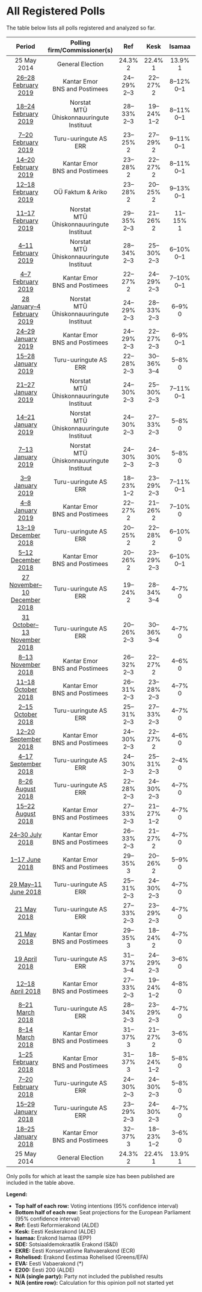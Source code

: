 # All Registered Polls

The table below lists all polls registered and analyzed so far.

| Period     | Polling firm/Commissioner(s) | Ref | Kesk | Isamaa | SDE | EKRE | Rohelised | EVA | E200 |
|:----------:|:----------------------------:|:--:|:--:|:--:|:--:|:--:|:--:|:--:|:--:|
| 25 May 2014 | General Election | 24.3% <br> 2 | 22.4% <br> 1 | 13.9% <br> 1 | 13.6% <br> 1 | 4.0% <br> 0 | 0.3% <br> 0 | 0.0% <br> 0 | 0.0% <br> 0 |
| [26–28 February 2019](2019-02-28-KantarEmor.html) | Kantar Emor <br> BNS and Postimees | 24–29% <br> 2–3 | 22–27% <br> 2 | 8–12% <br> 0–1 | 10–14% <br> 1 | 15–20% <br> 1–2 | 2–3% <br> 0 | 1–2% <br> 0 | 3–6% <br> 0 |
| [18–24 February 2019](2019-02-24-Norstat.html) | Norstat <br> MTÜ Ühiskonnauuringute Instituut | 28–33% <br> 2–3 | 19–24% <br> 1–2 | 8–11% <br> 0–1 | 10–14% <br> 1 | 16–21% <br> 1–2 | 2–3% <br> 0 | 1–2% <br> 0 | 3–5% <br> 0 |
| [7–20 February 2019](2019-02-20-Turu-uuringuteAS.html) | Turu-uuringute AS <br> ERR | 23–25% <br> 2 | 27–29% <br> 2 | 9–11% <br> 0–1 | 10–12% <br> 1 | 16–18% <br> 1–2 | 3–4% <br> 0 | 2% <br> 0 | 3–5% <br> 0 |
| [14–20 February 2019](2019-02-20-KantarEmor.html) | Kantar Emor <br> BNS and Postimees | 23–28% <br> 2 | 22–27% <br> 2 | 8–11% <br> 0–1 | 8–12% <br> 0–1 | 19–24% <br> 2 | 1–3% <br> 0 | 1–2% <br> 0 | 4–7% <br> 0 |
| [12–18 February 2019](2019-02-18-OÜFaktumAriko.html) | OÜ Faktum & Ariko | 23–28% <br> 2 | 20–25% <br> 2 | 9–13% <br> 0–1 | 9–13% <br> 0–1 | 16–20% <br> 1–2 | 1–3% <br> 0 | 1–3% <br> 0 | 3–5% <br> 0 |
| [11–17 February 2019](2019-02-17-Norstat.html) | Norstat <br> MTÜ Ühiskonnauuringute Instituut | 29–35% <br> 2–3 | 21–26% <br> 2 | 11–15% <br> 1 | 7–10% <br> 0–1 | 13–18% <br> 1 | 2–4% <br> 0 | 1–2% <br> 0 | 2–4% <br> 0 |
| [4–11 February 2019](2019-02-11-Norstat.html) | Norstat <br> MTÜ Ühiskonnauuringute Instituut | 28–34% <br> 2–3 | 25–30% <br> 2–3 | 6–10% <br> 0–1 | 7–11% <br> 0–1 | 15–20% <br> 1–2 | 1–3% <br> 0 | 1–2% <br> 0 | 2–4% <br> 0 |
| [4–7 February 2019](2019-02-07-KantarEmor.html) | Kantar Emor <br> BNS and Postimees | 22–27% <br> 2 | 24–29% <br> 2–3 | 7–10% <br> 0–1 | 10–14% <br> 1 | 17–21% <br> 1–2 | 1–3% <br> 0 | 0–1% <br> 0 | 5–8% <br> 0 |
| [28 January–4 February 2019](2019-02-04-Norstat.html) | Norstat <br> MTÜ Ühiskonnauuringute Instituut | 24–29% <br> 2–3 | 28–33% <br> 2–3 | 6–9% <br> 0 | 9–13% <br> 0–1 | 11–16% <br> 1 | 3–5% <br> 0 | 0–1% <br> 0 | 3–6% <br> 0 |
| [24–29 January 2019](2019-01-29-KantarEmor.html) | Kantar Emor <br> BNS and Postimees | 24–29% <br> 2–3 | 22–27% <br> 2–3 | 6–9% <br> 0–1 | 8–12% <br> 0–1 | 16–21% <br> 1–2 | 3–6% <br> 0 | 1–3% <br> 0 | 6–9% <br> 0 |
| [15–28 January 2019](2019-01-28-Turu-uuringuteAS.html) | Turu-uuringute AS <br> ERR | 22–28% <br> 2–3 | 30–36% <br> 3–4 | 5–8% <br> 0 | 6–9% <br> 0–1 | 15–19% <br> 1–2 | 2–4% <br> 0 | 1–2% <br> 0 | 4–7% <br> 0 |
| [21–27 January 2019](2019-01-27-Norstat.html) | Norstat <br> MTÜ Ühiskonnauuringute Instituut | 24–30% <br> 2–3 | 25–30% <br> 2–3 | 7–11% <br> 0–1 | 6–9% <br> 0 | 17–22% <br> 1–2 | 2–4% <br> 0 | 0–2% <br> 0 | 3–6% <br> 0 |
| [14–21 January 2019](2019-01-21-Norstat.html) | Norstat <br> MTÜ Ühiskonnauuringute Instituut | 24–30% <br> 2–3 | 27–33% <br> 2–3 | 5–8% <br> 0 | 6–10% <br> 0 | 16–21% <br> 1–2 | 1–3% <br> 0 | 1–3% <br> 0 | 3–5% <br> 0 |
| [7–13 January 2019](2019-01-13-Norstat.html) | Norstat <br> MTÜ Ühiskonnauuringute Instituut | 24–30% <br> 2–3 | 24–30% <br> 2–3 | 5–8% <br> 0 | 8–12% <br> 0–1 | 18–23% <br> 1–2 | 1–3% <br> 0 | 0–1% <br> 0 | 2–3% <br> 0 |
| [3–9 January 2019](2019-01-09-Turu-uuringuteAS.html) | Turu-uuringute AS <br> ERR | 18–23% <br> 1–2 | 23–29% <br> 2–3 | 7–11% <br> 0–1 | 10–14% <br> 1 | 18–23% <br> 1–2 | 1–2% <br> 0 | 1–2% <br> 0 | 6–9% <br> 0 |
| [4–8 January 2019](2019-01-08-KantarEmor.html) | Kantar Emor <br> BNS and Postimees | 22–27% <br> 2 | 21–26% <br> 2 | 7–10% <br> 0 | 10–14% <br> 1 | 18–22% <br> 2 | 2–4% <br> 0 | 1–2% <br> 0 | 5–8% <br> 0 |
| [13–19 December 2018](2018-12-19-Turu-uuringuteAS.html) | Turu-uuringute AS <br> ERR | 20–25% <br> 2 | 22–28% <br> 2 | 6–10% <br> 0 | 10–14% <br> 1 | 19–24% <br> 2 | 2–4% <br> 0 | 1–2% <br> 0 | 5–8% <br> 0 |
| [5–12 December 2018](2018-12-12-KantarEmor.html) | Kantar Emor <br> BNS and Postimees | 20–26% <br> 2 | 23–29% <br> 2–3 | 6–10% <br> 0–1 | 7–11% <br> 0–1 | 18–23% <br> 1–2 | 3–5% <br> 0 | 1–3% <br> 0 | 7–10% <br> 0–1 |
| [27 November–10 December 2018](2018-12-10-Turu-uuringuteAS.html) | Turu-uuringute AS <br> ERR | 19–24% <br> 2 | 28–34% <br> 3–4 | 4–7% <br> 0 | 6–10% <br> 0–1 | 16–21% <br> 1–2 | 2–4% <br> 0 | 1–2% <br> 0 | 6–9% <br> 0–1 |
| [31 October–13 November 2018](2018-11-13-Turu-uuringuteAS.html) | Turu-uuringute AS <br> ERR | 20–26% <br> 2–3 | 30–36% <br> 3–4 | 4–7% <br> 0 | 6–9% <br> 0–1 | 13–17% <br> 1–2 | 2–4% <br> 0 | 1–2% <br> 0 | 6–10% <br> 0–1 |
| [8–13 November 2018](2018-11-13-KantarEmor.html) | Kantar Emor <br> BNS and Postimees | 26–32% <br> 2–3 | 22–27% <br> 2 | 4–6% <br> 0 | 9–13% <br> 0–1 | 15–19% <br> 1–2 | 2–4% <br> 0 | 2–3% <br> 0 | 7–10% <br> 0–1 |
| [11–18 October 2018](2018-10-18-KantarEmor.html) | Kantar Emor <br> BNS and Postimees | 26–31% <br> 2–3 | 23–28% <br> 2–3 | 4–7% <br> 0 | 12–16% <br> 1 | 14–18% <br> 1–2 | 3–5% <br> 0 | 1–3% <br> 0 | 4–7% <br> 0 |
| [2–15 October 2018](2018-10-15-Turu-uuringuteAS.html) | Turu-uuringute AS <br> ERR | 25–31% <br> 2–3 | 27–33% <br> 2–3 | 4–7% <br> 0 | 10–14% <br> 1 | 15–19% <br> 1–2 | 1–3% <br> 0 | 1–3% <br> 0 | N/A <br> N/A |
| [12–20 September 2018](2018-09-20-KantarEmor.html) | Kantar Emor <br> BNS and Postimees | 24–30% <br> 2–3 | 22–27% <br> 2 | 4–6% <br> 0 | 11–15% <br> 1 | 18–23% <br> 1–2 | 2–4% <br> 0 | 2–5% <br> 0 | 3–6% <br> 0 |
| [4–17 September 2018](2018-09-17-Turu-uuringuteAS.html) | Turu-uuringute AS <br> ERR | 24–30% <br> 2–3 | 25–31% <br> 2–3 | 2–4% <br> 0 | 12–16% <br> 1 | 15–19% <br> 1–2 | 2–4% <br> 0 | 1–3% <br> 0 | N/A <br> N/A |
| [8–26 August 2018](2018-08-26-Turu-uuringuteAS.html) | Turu-uuringute AS <br> ERR | 22–28% <br> 2–3 | 24–30% <br> 2–3 | 4–7% <br> 0 | 9–13% <br> 0–1 | 17–22% <br> 1–2 | 3–5% <br> 0 | 1–3% <br> 0 | N/A <br> N/A |
| [15–22 August 2018](2018-08-22-KantarEmor.html) | Kantar Emor <br> BNS and Postimees | 27–33% <br> 2–3 | 21–27% <br> 1–2 | 4–7% <br> 0 | 11–15% <br> 1 | 18–24% <br> 1–2 | 1–3% <br> 0 | 3–6% <br> 0 | N/A <br> N/A |
| [24–30 July 2018](2018-07-30-KantarEmor.html) | Kantar Emor <br> BNS and Postimees | 26–33% <br> 2–3 | 21–27% <br> 2 | 4–7% <br> 0 | 11–15% <br> 1 | 19–25% <br> 1–2 | 2–4% <br> 0 | 2–5% <br> 0 | N/A <br> N/A |
| [1–17 June 2018](2018-06-17-KantarEmor.html) | Kantar Emor <br> BNS and Postimees | 29–35% <br> 3 | 20–26% <br> 2 | 5–9% <br> 0 | 12–16% <br> 1 | 15–20% <br> 1 | 4–7% <br> 0 | 2–4% <br> 0 | N/A <br> N/A |
| [29 May–11 June 2018](2018-06-11-Turu-uuringuteAS.html) | Turu-uuringute AS <br> ERR | 25–31% <br> 2–3 | 24–30% <br> 2–3 | 4–7% <br> 0 | 7–11% <br> 0–1 | 16–20% <br> 1–2 | 1–3% <br> 0 | 3–5% <br> 0 | N/A <br> N/A |
| [21 May 2018](2018-05-21-Turu-uuringuteAS.html) | Turu-uuringute AS <br> ERR | 27–33% <br> 2–3 | 23–29% <br> 2–3 | 4–7% <br> 0 | 7–11% <br> 0–1 | 13–17% <br> 1 | 3–5% <br> 0 | 2–4% <br> 0 | N/A <br> N/A |
| [21 May 2018](2018-05-21-KantarEmor.html) | Kantar Emor <br> BNS and Postimees | 29–35% <br> 3 | 18–24% <br> 2 | 4–7% <br> 0 | 10–14% <br> 1 | 14–19% <br> 1–2 | 2–4% <br> 0 | 3–6% <br> 0 | N/A <br> N/A |
| [19 April 2018](2018-04-19-Turu-uuringuteAS.html) | Turu-uuringute AS <br> ERR | 31–37% <br> 3–4 | 24–29% <br> 2–3 | 3–6% <br> 0 | 5–8% <br> 0 | 12–17% <br> 1 | 2–4% <br> 0 | 2–4% <br> 0 | N/A <br> N/A |
| [12–18 April 2018](2018-04-18-KantarEmor.html) | Kantar Emor <br> BNS and Postimees | 27–33% <br> 2–3 | 19–24% <br> 1–2 | 4–8% <br> 0 | 9–13% <br> 0–1 | 17–22% <br> 1–2 | 5–8% <br> 0 | 4–8% <br> 0 | N/A <br> N/A |
| [8–21 March 2018](2018-03-21-Turu-uuringuteAS.html) | Turu-uuringute AS <br> ERR | 28–34% <br> 2–3 | 23–29% <br> 2–3 | 4–7% <br> 0 | 8–12% <br> 0–1 | 11–15% <br> 1 | 2–4% <br> 0 | 2–4% <br> 0 | N/A <br> N/A |
| [8–14 March 2018](2018-03-14-KantarEmor.html) | Kantar Emor <br> BNS and Postimees | 31–37% <br> 3 | 21–27% <br> 2 | 3–6% <br> 0 | 9–13% <br> 0–1 | 16–21% <br> 1–2 | 3–5% <br> 0 | 4–7% <br> 0 | N/A <br> N/A |
| [1–25 February 2018](2018-02-25-KantarEmor.html) | Kantar Emor <br> BNS and Postimees | 31–37% <br> 3 | 18–24% <br> 1–2 | 5–8% <br> 0 | 9–13% <br> 0–1 | 15–20% <br> 1–2 | 3–6% <br> 0 | 5–9% <br> 0 | N/A <br> N/A |
| [7–20 February 2018](2018-02-20-Turu-uuringuteAS.html) | Turu-uuringute AS <br> ERR | 24–30% <br> 2–3 | 24–30% <br> 2–3 | 5–8% <br> 0 | 6–10% <br> 0–1 | 12–16% <br> 1 | 2–4% <br> 0 | 3–5% <br> 0 | N/A <br> N/A |
| [15–29 January 2018](2018-01-29-Turu-uuringuteAS.html) | Turu-uuringute AS <br> ERR | 23–29% <br> 2–3 | 24–30% <br> 2–3 | 4–7% <br> 0 | 9–13% <br> 0–1 | 10–14% <br> 1 | 3–5% <br> 0 | 3–5% <br> 0 | N/A <br> N/A |
| [18–25 January 2018](2018-01-25-KantarEmor.html) | Kantar Emor <br> BNS and Postimees | 32–37% <br> 3 | 18–23% <br> 1–2 | 3–6% <br> 0 | 9–13% <br> 0–1 | 16–21% <br> 1–2 | 3–6% <br> 0 | 4–7% <br> 0 | N/A <br> N/A |
| 25 May 2014 | General Election | 24.3% <br> 2 | 22.4% <br> 1 | 13.9% <br> 1 | 13.6% <br> 1 | 4.0% <br> 0 | 0.3% <br> 0 | 0.0% <br> 0 | 0.0% <br> 0 |

Only polls for which at least the sample size has been published are included in the table above.

**Legend:**
+ **Top half of each row:** Voting intentions (95% confidence interval)
+ **Bottom half of each row:** Seat projections for the European Parliament (95% confidence interval)
+ **Ref:** Eesti Reformierakond (ALDE)
+ **Kesk:** Eesti Keskerakond (ALDE)
+ **Isamaa:** Erakond Isamaa (EPP)
+ **SDE:** Sotsiaaldemokraatlik Erakond (S&D)
+ **EKRE:** Eesti Konservatiivne Rahvaerakond (ECR)
+ **Rohelised:** Erakond Eestimaa Rohelised (Greens/EFA)
+ **EVA:** Eesti Vabaerakond (*)
+ **E200:** Eesti 200 (ALDE)
+ **N/A (single party):** Party not included the published results
+ **N/A (entire row):** Calculation for this opinion poll not started yet

